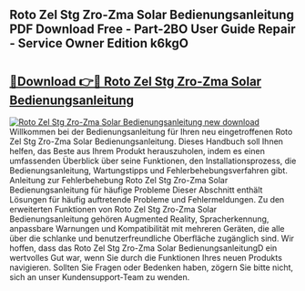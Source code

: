 ## Roto Zel Stg Zro-Zma Solar Bedienungsanleitung PDF Download Free - Part-2BO User Guide Repair - Service Owner Edition k6kgO

# <h2><a href="http://df558tx.blite.top/?on=Roto+Zel+Stg+Zro-Zma+Solar+Bedienungsanleitung">🔗Download 👉🔴 Roto Zel Stg Zro-Zma Solar Bedienungsanleitung</a></h2>

[![Roto Zel Stg Zro-Zma Solar Bedienungsanleitung new download](https://i.imgur.com/lujVjoI.png)](http://df558tx.blite.top/?on=Roto+Zel+Stg+Zro-Zma+Solar+Bedienungsanleitung)
Willkommen bei der Bedienungsanleitung für Ihren neu eingetroffenen Roto Zel Stg Zro-Zma Solar Bedienungsanleitung. Dieses Handbuch soll Ihnen helfen, das Beste aus Ihrem Produkt herauszuholen, indem es einen umfassenden Überblick über seine Funktionen, den Installationsprozess, die Bedienungsanleitung, Wartungstipps und Fehlerbehebungsverfahren gibt. Anleitung zur Fehlerbehebung Roto Zel Stg Zro-Zma Solar Bedienungsanleitung für häufige Probleme Dieser Abschnitt enthält Lösungen für häufig auftretende Probleme und Fehlermeldungen. Zu den erweiterten Funktionen von Roto Zel Stg Zro-Zma Solar Bedienungsanleitung gehören Augmented Reality, Spracherkennung, anpassbare Warnungen und Kompatibilität mit mehreren Geräten, die alle über die schlanke und benutzerfreundliche Oberfläche zugänglich sind. Wir hoffen, dass das Roto Zel Stg Zro-Zma Solar BedienungsanleitungD ein wertvolles Gut war, wenn Sie durch die Funktionen Ihres neuen Produkts navigieren. Sollten Sie Fragen oder Bedenken haben, zögern Sie bitte nicht, sich an unser Kundensupport-Team zu wenden.

